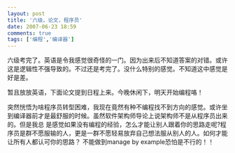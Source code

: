```yaml
---
layout: post
title: '六级，论文，程序员'
date: 2007-06-23 18:59
comments: true
tags: ['编程','编译器']
---
```


六级考完了。英语是令我感觉很奇怪的一门。因为出来后不知道答案的对错。或许这是逻辑性不强导致的。不过还是考完了。没什么特别的感觉。不知道这中感觉是好是差。

暂且放放英语，下面论文提到日程上来。今晚休闲下，明天开始编程咯！

突然恍悟为啥程序员转型困难，我现在竟然有种不编程找不到方向的感觉。或许坐到编译器前才是最舒服的时候。虽然软件架构师导论上说架构师不是从程序员出来的。但是我总
是感觉如果没有编程的经验，怎么才能让别人跟着你的思路走呢?程序员是群不愿服输的人，更是一群不愿轻易放弃自己想法服从别人的人。如何才能让所有人都认可你的思路？
不能做到manage by example恐怕是不行的！！

